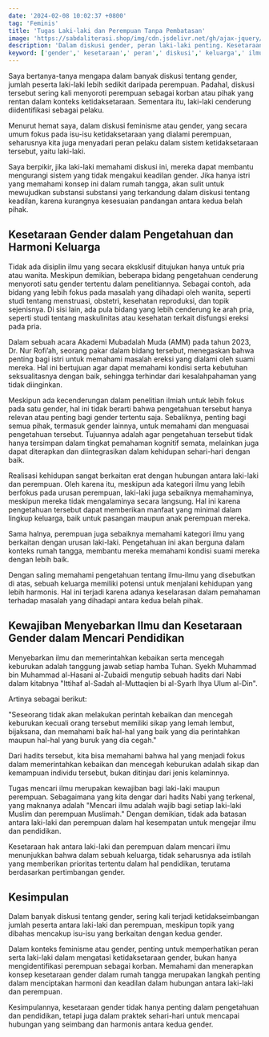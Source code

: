 ```yaml
---
date: '2024-02-08 10:02:37 +0800'
tag: 'Feminis'
title: 'Tugas Laki-laki dan Perempuan Tanpa Pembatasan'
image: 'https://sabdaliterasi.shop/img/cdn.jsdelivr.net/gh/ajax-jquery/asset.sabdaliterasi.shop@main/2024-02-08-tugas-lakilaki-dan-perempuan-tanpa-pembatasan.jpg'
description: 'Dalam diskusi gender, peran laki-laki penting. Kesetaraan gender memperkuat hubungan keluarga dan menciptakan keseimbangan dalam kehidupan sehari-hari.'
keyword: ['gender',' kesetaraan',' peran',' diskusi',' keluarga',' ilmu',' pendidikan']
---
```

<p>Saya bertanya-tanya mengapa dalam banyak diskusi tentang gender, jumlah peserta laki-laki lebih sedikit daripada perempuan. Padahal, diskusi tersebut sering kali menyoroti perempuan sebagai korban atau pihak yang rentan dalam konteks ketidaksetaraan. Sementara itu, laki-laki cenderung diidentifikasi sebagai pelaku.</p><p>Menurut hemat saya, dalam diskusi feminisme atau gender, yang secara umum fokus pada isu-isu ketidaksetaraan yang dialami perempuan, seharusnya kita juga menyadari peran pelaku dalam sistem ketidaksetaraan tersebut, yaitu laki-laki.</p><p>Saya berpikir, jika laki-laki memahami diskusi ini, mereka dapat membantu mengurangi sistem yang tidak mengakui keadilan gender. Jika hanya istri yang memahami konsep ini dalam rumah tangga, akan sulit untuk mewujudkan substansi substansi yang terkandung dalam diskusi tentang keadilan, karena kurangnya kesesuaian pandangan antara kedua belah pihak.</p><h2>Kesetaraan Gender dalam Pengetahuan dan Harmoni Keluarga</h2><p>Tidak ada disiplin ilmu yang secara eksklusif ditujukan hanya untuk pria atau wanita. Meskipun demikian, beberapa bidang pengetahuan cenderung menyoroti satu gender tertentu dalam penelitiannya. Sebagai contoh, ada bidang yang lebih fokus pada masalah yang dihadapi oleh wanita, seperti studi tentang menstruasi, obstetri, kesehatan reproduksi, dan topik sejenisnya. Di sisi lain, ada pula bidang yang lebih cenderung ke arah pria, seperti studi tentang maskulinitas atau kesehatan terkait disfungsi ereksi pada pria.</p><p>Dalam sebuah acara Akademi Mubadalah Muda (AMM) pada tahun 2023, Dr. Nur Rofi’ah, seorang pakar dalam bidang tersebut, menegaskan bahwa penting bagi istri untuk memahami masalah ereksi yang dialami oleh suami mereka. Hal ini bertujuan agar dapat memahami kondisi serta kebutuhan seksualitasnya dengan baik, sehingga terhindar dari kesalahpahaman yang tidak diinginkan.</p><p>Meskipun ada kecenderungan dalam penelitian ilmiah untuk lebih fokus pada satu gender, hal ini tidak berarti bahwa pengetahuan tersebut hanya relevan atau penting bagi gender tertentu saja. Sebaliknya, penting bagi semua pihak, termasuk gender lainnya, untuk memahami dan menguasai pengetahuan tersebut. Tujuannya adalah agar pengetahuan tersebut tidak hanya tersimpan dalam tingkat pemahaman kognitif semata, melainkan juga dapat diterapkan dan diintegrasikan dalam kehidupan sehari-hari dengan baik.</p><p>Realisasi kehidupan sangat berkaitan erat dengan hubungan antara laki-laki dan perempuan. Oleh karena itu, meskipun ada kategori ilmu yang lebih berfokus pada urusan perempuan, laki-laki juga sebaiknya memahaminya, meskipun mereka tidak mengalaminya secara langsung. Hal ini karena pengetahuan tersebut dapat memberikan manfaat yang minimal dalam lingkup keluarga, baik untuk pasangan maupun anak perempuan mereka.</p><p>Sama halnya, perempuan juga sebaiknya memahami kategori ilmu yang berkaitan dengan urusan laki-laki. Pengetahuan ini akan berguna dalam konteks rumah tangga, membantu mereka memahami kondisi suami mereka dengan lebih baik.</p><p>Dengan saling memahami pengetahuan tentang ilmu-ilmu yang disebutkan di atas, sebuah keluarga memiliki potensi untuk menjalani kehidupan yang lebih harmonis. Hal ini terjadi karena adanya keselarasan dalam pemahaman terhadap masalah yang dihadapi antara kedua belah pihak.</p><h2>Kewajiban Menyebarkan Ilmu dan Kesetaraan Gender dalam Mencari Pendidikan</h2><p>Menyebarkan ilmu dan memerintahkan kebaikan serta mencegah keburukan adalah tanggung jawab setiap hamba Tuhan. Syekh Muhammad bin Muhammad al-Hasani al-Zubaidi mengutip sebuah hadits dari Nabi dalam kitabnya "Ittihaf al-Sadah al-Muttaqien bi al-Syarh Ihya Ulum al-Din".</p><p>Artinya sebagai berikut:</p><p>"Seseorang tidak akan melakukan perintah kebaikan dan mencegah keburukan kecuali orang tersebut memiliki sikap yang lemah lembut, bijaksana, dan memahami baik hal-hal yang baik yang dia perintahkan maupun hal-hal yang buruk yang dia cegah."</p><p>Dari hadits tersebut, kita bisa memahami bahwa hal yang menjadi fokus dalam memerintahkan kebaikan dan mencegah keburukan adalah sikap dan kemampuan individu tersebut, bukan ditinjau dari jenis kelaminnya.</p><p>Tugas mencari ilmu merupakan kewajiban bagi laki-laki maupun perempuan. Sebagaimana yang kita dengar dari hadits Nabi yang terkenal, yang maknanya adalah "Mencari ilmu adalah wajib bagi setiap laki-laki Muslim dan perempuan Muslimah." Dengan demikian, tidak ada batasan antara laki-laki dan perempuan dalam hal kesempatan untuk mengejar ilmu dan pendidikan.</p><p>Kesetaraan hak antara laki-laki dan perempuan dalam mencari ilmu menunjukkan bahwa dalam sebuah keluarga, tidak seharusnya ada istilah yang memberikan prioritas tertentu dalam hal pendidikan, terutama berdasarkan pertimbangan gender.</p><h2>Kesimpulan</h2><p>Dalam banyak diskusi tentang gender, sering kali terjadi ketidakseimbangan jumlah peserta antara laki-laki dan perempuan, meskipun topik yang dibahas mencakup isu-isu yang berkaitan dengan kedua gender.</p><p>Dalam konteks feminisme atau gender, penting untuk memperhatikan peran serta laki-laki dalam mengatasi ketidaksetaraan gender, bukan hanya mengidentifikasi perempuan sebagai korban. Memahami dan menerapkan konsep kesetaraan gender dalam rumah tangga merupakan langkah penting dalam menciptakan harmoni dan keadilan dalam hubungan antara laki-laki dan perempuan.</p><p>Kesimpulannya, kesetaraan gender tidak hanya penting dalam pengetahuan dan pendidikan, tetapi juga dalam praktek sehari-hari untuk mencapai hubungan yang seimbang dan harmonis antara kedua gender.</p>
